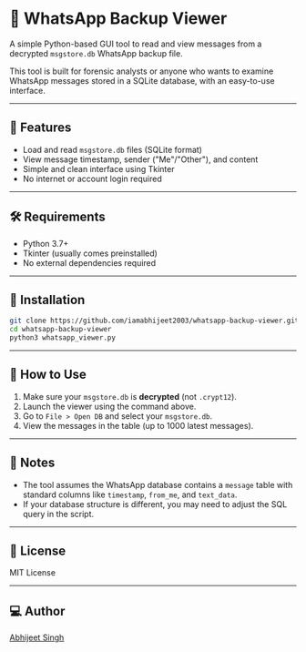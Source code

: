 # 📱 WhatsApp Backup Viewer

A simple Python-based GUI tool to read and view messages from a decrypted `msgstore.db` WhatsApp backup file.

This tool is built for forensic analysts or anyone who wants to examine WhatsApp messages stored in a SQLite database, with an easy-to-use interface.

---

## 🚀 Features

- Load and read `msgstore.db` files (SQLite format)
- View message timestamp, sender ("Me"/"Other"), and content
- Simple and clean interface using Tkinter
- No internet or account login required

---

## 🛠 Requirements

- Python 3.7+
- Tkinter (usually comes preinstalled)
- No external dependencies required

---

## 🔧 Installation

```bash
git clone https://github.com/iamabhijeet2003/whatsapp-backup-viewer.git
cd whatsapp-backup-viewer
python3 whatsapp_viewer.py
````

---

## 📂 How to Use

1. Make sure your `msgstore.db` is **decrypted** (not `.crypt12`).
2. Launch the viewer using the command above.
3. Go to `File > Open DB` and select your `msgstore.db`.
4. View the messages in the table (up to 1000 latest messages).

---

## 🧠 Notes

* The tool assumes the WhatsApp database contains a `message` table with standard columns like `timestamp`, `from_me`, and `text_data`.
* If your database structure is different, you may need to adjust the SQL query in the script.

---

## 📝 License

MIT License

---

## 💻 Author

[Abhijeet Singh](https://github.com/iamabhijeet2003)

